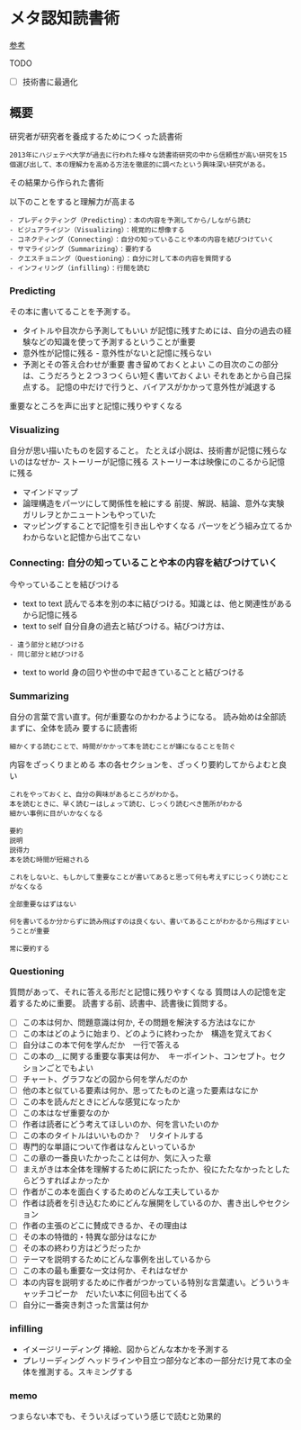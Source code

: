 # メタ認知読書術
[参考](https://lineblog.me/mentalist_daigo/archives/1270463.html)

TODO
- [ ] 技術書に最適化

## 概要
研究者が研究者を養成するためにつくった読書術

```
2013年にハジェテペ大学が過去に行われた様々な読書術研究の中から信頼性が高い研究を15個選び出して、本の理解力を高める方法を徹底的に調べたという興味深い研究がある。
```
その結果から作られた書術

以下のことをすると理解力が高まる
```
- プレディクティング（Predicting）：本の内容を予測してから/しながら読む
- ビジュアライジン（Visualizing）：視覚的に想像する
- コネクティング（Connecting）：自分の知っていることや本の内容を結びつけていく
- サマライジング（Summarizing）：要約する
- クエスチョニング（Questioning）：自分に対して本の内容を質問する
- インフィリング（infilling）：行間を読む
```
### Predicting
その本に書いてることを予測する。
- タイトルや目次から予測してもいい
が記憶に残すためには、自分の過去の経験などの知識を使って予測するということが重要
- 意外性が記憶に残る - 意外性がないと記憶に残らない
- 予測とその答え合わせが重要
書き留めておくとよい
この目次のこの部分は、こうだろうと２つ３つくらい短く書いておくよい
それをあとから自己採点する。
記憶の中だけで行うと、バイアスがかかって意外性が減退する

重要なところを声に出すと記憶に残りやすくなる
### Visualizing
自分が思い描いたものを図すること。
たとえば小説は、技術書が記憶に残らないのはなぜか- ストーリーが記憶に残る
ストーリー本は映像にのこるから記憶に残る

- マインドマップ
- 論理構造をパーツにして関係性を絵にする
前提、解説、結論、意外な実験
ガリレヲとかニュートンもやっていた
- マッピングすることで記憶を引き出しやすくなる
パーツをどう組み立てるかわからないと記憶から出てこない

### Connecting: 自分の知っていることや本の内容を結びつけていく
今やっていることを結びつける
- text to text
読んでる本を別の本に結びつける。知識とは、他と関連性があるから記憶に残る
- text to self
自分自身の過去と結びつける。結びつけ方は、

```
- 違う部分と結びつける
- 同じ部分と結びつける
```
- text to world
身の回りや世の中で起きていることと結びつける

### Summarizing
自分の言葉で言い直す。何が重要なのかわかるようになる。
読み始めは全部読まずに、全体を読み
要するに読書術

```
細かくする読むことで、時間がかかって本を読むことが嫌になることを防ぐ
```
内容をざっくりまとめる
本の各セクションを、ざっくり要約してからよむと良い
```
これをやっておくと、自分の興味があるところがわかる。
本を読むときに、早く読むーはしょって読む、じっくり読むべき箇所がわかる
細かい事例に目がいかなくなる

要約
説明
説得力
本を読む時間が短縮される

これをしないと、もしかして重要なことが書いてあると思って何も考えずにじっくり読むことがなくなる

全部重要なはずはない

何を書いてるか分からずに読み飛ばすのは良くない、書いてあることがわかるから飛ばすということが重要

常に要約する
```
### Questioning
質問があって、それに答える形だと記憶に残りやすくなる
質問は人の記憶を定着するために重要。
読書する前、読書中、読書後に質問する。

- [ ] この本は何か、問題意識は何か, その問題を解決する方法はなにか
- [ ] この本はどのように始まり、どのように終わったか　構造を覚えておく
- [ ] 自分はこの本で何を学んだか　一行で答える
- [ ] この本の＿に関する重要な事実は何か、　キーポイント、コンセプト。セクションごとでもよい
- [ ] チャート、グラフなどの図から何を学んだのか
- [ ] 他の本と似ている要素は何か、思ってたものと違った要素はなにか
- [ ] この本を読んだときにどんな感覚になったか
- [ ] この本はなぜ重要なのか
- [ ] 作者は読者にどう考えてほしいのか、何を言いたいのか
- [ ] この本のタイトルはいいものか？　リタイトルする
- [ ] 専門的な単語について作者はなんといっているか
- [ ] この章の一番良いたかったことは何か、気に入った章
- [ ] まえがきは本全体を理解するために訳にたったか、役にたたなかったとしたらどうすればよかったか
- [ ] 作者がこの本を面白くするためのどんな工夫しているか
- [ ] 作者は読者を引き込むためにどんな展開をしているのか、書き出しやセクション
- [ ] 作者の主張のどこに賛成できるか、その理由は
- [ ] その本の特徴的・特異な部分はなにか
- [ ] その本の終わり方はどうだったか
- [ ] テーマを説明するためにどんな事例を出しているから
- [ ] この本の最も重要な一文は何か、それはなぜか
- [ ] 本の内容を説明するために作者がつかっている特別な言葉遣い。どういうキャッチコピーか　だいたい本に何回も出てくる
- [ ] 自分に一番突き刺さった言葉は何か
### infilling
- イメージリーディング
挿絵、図からどんな本かを予測する
- プレリーディング
ヘッドラインや目立つ部分など本の一部分だけ見て本の全体を推測する。スキミングする

### memo
つまらない本でも、そういえばっていう感じで読むと効果的